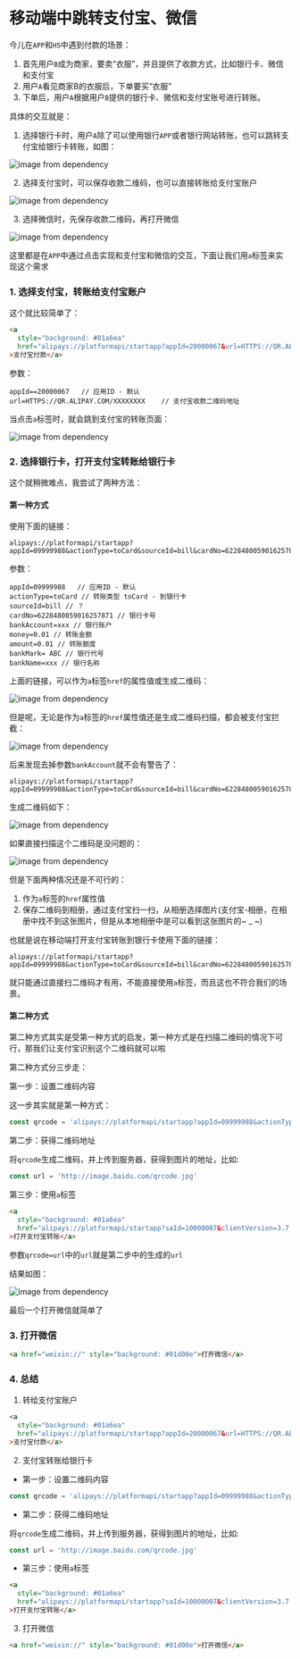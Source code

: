 # 移动端中跳转支付宝、微信

今儿在` APP `和` H5 `中遇到付款的场景：
1. 首先用户` B `成为商家，要卖“衣服”，并且提供了收款方式，比如银行卡、微信和支付宝
2. 用户` A `看见商家B的衣服后，下单要买“衣服”
3. 下单后，用户` A `根据用户` B `提供的银行卡、微信和支付宝账号进行转账。

具体的交互就是：

1. 选择银行卡时，用户` A `除了可以使用银行` APP `或者银行网站转账，也可以跳转支付宝给银行卡转账，如图：

![image from dependency](../../.vuepress/public/images/h5-link-to-app/1.png)

2. 选择支付宝时，可以保存收款二维码，也可以直接转账给支付宝账户

![image from dependency](../../.vuepress/public/images/h5-link-to-app/2.png)

3. 选择微信时，先保存收款二维码，再打开微信

![image from dependency](../../.vuepress/public/images/h5-link-to-app/3.png)

这里都是在` APP `中通过点击实现和支付宝和微信的交互，下面让我们用` a `标签来实现这个需求

### 1. 选择支付宝，转账给支付宝账户

这个就比较简单了：

```html
<a
  style="background: #01a6ea"
  href="alipays://platformapi/startapp?appId=20000067&url=HTTPS://QR.ALIPAY.COM/XXXXXXXX"
>支付宝付款</a>
```

参数：

```
appId==20000067   // 应用ID - 默认
url=HTTPS://QR.ALIPAY.COM/XXXXXXXX    // 支付宝收款二维码地址
```

当点击` a `标签时，就会跳到支付宝的转账页面：

![image from dependency](../../.vuepress/public/images/h5-link-to-app/4.png)

### 2. 选择银行卡，打开支付宝转账给银行卡

这个就稍微难点，我尝试了两种方法：

#### 第一种方式

使用下面的链接：

```
alipays://platformapi/startapp?appId=09999988&actionType=toCard&sourceId=bill&cardNo=6228480059016257871&bankAccount=xxx&money=0.01&amount=0.01&bankMark=ABC&bankName=xxx
```

参数：

```
appId=09999988   // 应用ID - 默认
actionType=toCard // 转账类型 toCard - 到银行卡
sourceId=bill // ？
cardNo=6228480059016257871 // 银行卡号
bankAccount=xxx // 银行账户
money=0.01 // 转账金额
amount=0.01 // 转账额度
bankMark= ABC // 银行代号
bankName=xxx // 银行名称
```

上面的链接，可以作为` a `标签` href `的属性值或生成二维码：

![image from dependency](../../.vuepress/public/images/h5-link-to-app/alipay-to-bank.png)


但是呢，无论是作为` a `标签的` href `属性值还是生成二维码扫描，都会被支付宝拦截：

![image from dependency](../../.vuepress/public/images/h5-link-to-app/5.jpeg)

后来发现去掉参数` bankAccount `就不会有警告了：

```
alipays://platformapi/startapp?appId=09999988&actionType=toCard&sourceId=bill&cardNo=6228480059016257871&money=0.01&amount=0.01&bankMark=ABC&bankName=xxx
```

生成二维码如下：

![image from dependency](../../.vuepress/public/images/h5-link-to-app/alipay-to-bank-2.png)


如果直接扫描这个二维码是没问题的：

![image from dependency](../../.vuepress/public/images/h5-link-to-app/6.png)

但是下面两种情况还是不可行的：
1. 作为` a `标签的` href `属性值
2. 保存二维码到相册，通过支付宝扫一扫，从相册选择图片(支付宝-相册，在相册中找不到这张图片，但是从本地相册中是可以看到这张图片的~ _ ~)

也就是说在移动端打开支付宝转账到银行卡使用下面的链接：

```
alipays://platformapi/startapp?appId=09999988&actionType=toCard&sourceId=bill&cardNo=6228480059016257871&money=0.01&amount=0.01&bankMark=ABC&bankName=xxx
```

就只能通过直接扫二维码才有用，不能直接使用` a `标签，而且这也不符合我们的场景。

#### 第二种方式

第二种方式其实是受第一种方式的启发，第一种方式是在扫描二维码的情况下可行，那我们让支付宝识别这个二维码就可以啦

第二种方式分三步走：

第一步：设置二维码内容

这一步其实就是第一种方式：

```js
const qrcode = 'alipays://platformapi/startapp?appId=09999988&actionType=toCard&sourceId=bill&cardNo=6228480059016257871&money=0.01&amount=0.01&bankMark=ABC&bankName=xxx'
```

第二步：获得二维码地址

将` qrcode `生成二维码，并上传到服务器，获得到图片的地址，比如:

```js
const url = 'http://image.baidu.com/qrcode.jpg'
```

第三步：使用` a `标签

```html
<a
  style="background: #01a6ea"
  href="alipays://platformapi/startapp?saId=10000007&clientVersion=3.7.0.0718&qrcode=url"
>打开支付宝转账</a>
```

参数` qrcode=url `中的` url `就是第二步中的生成的` url `

结果如图：

![image from dependency](../../.vuepress/public/images/h5-link-to-app/gif.gif)

最后一个打开微信就简单了

### 3. 打开微信

```html
<a href="weixin://" style="background: #01d00e">打开微信</a>
```


### 4. 总结

1. 转给支付宝账户

```html
<a
  style="background: #01a6ea"
  href="alipays://platformapi/startapp?appId=20000067&url=HTTPS://QR.ALIPAY.COM/XXXXXXXX"
>支付宝付款</a>
```

2. 支付宝转账给银行卡
- 第一步：设置二维码内容

```js
const qrcode = 'alipays://platformapi/startapp?appId=09999988&actionType=toCard&sourceId=bill&cardNo=6228480059016257871&money=0.01&amount=0.01&bankMark=ABC&bankName=xxx'
```

- 第二步：获得二维码地址

将` qrcode `生成二维码，并上传到服务器，获得到图片的地址，比如:

```js
const url = 'http://image.baidu.com/qrcode.jpg'
```

- 第三步：使用` a `标签

```html
<a
  style="background: #01a6ea"
  href="alipays://platformapi/startapp?saId=10000007&clientVersion=3.7.0.0718&qrcode=url"
>打开支付宝转账</a>
```
3. 打开微信

```html
<a href="weixin://" style="background: #01d00e">打开微信</a>
```
